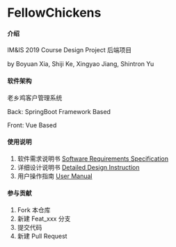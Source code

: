 # FellowChickens

#### 介绍
IM&IS 2019 Course Design Project 后端项目

by Boyuan Xia, Shiji Ke, Xingyao Jiang, Shintron Yu

#### 软件架构
老乡鸡客户管理系统

Back: SpringBoot Framework Based

Front: Vue Based

#### 使用说明

1.  软件需求说明书 [Software Requirements Specification](https://docs.qq.com/doc/DV1pVRWRPckJPYVFx?tdsourcetag=s_pcqq_send_grpfile&ADUIN=897519580&ADSESSION=1653648280&ADTAG=CLIENT.QQ.5887_.0&ADPUBNO=27211)
2.  详细设计说明书 [Detailed Design Instruction](https://docs.qq.com/doc/DS0xUT2hDTmlmem9O?addToGroup=1&group_code=1029530488&is_create_doc=1&tdsourcetag=s_pcqq_send_grpfile&ADUIN=897519580&ADSESSION=1653648280&ADTAG=CLIENT.QQ.5887_.0&ADPUBNO=27211)
3.  用户操作指南 [User Manual](https://docs.qq.com/doc/DS1JaYlhlYmtoS3do?addToGroup=1&group_code=1029530488&is_create_doc=1&tdsourcetag=s_pcqq_send_grpfile&ADUIN=897519580&ADSESSION=1653648280&ADTAG=CLIENT.QQ.5887_.0&ADPUBNO=27211)

#### 参与贡献

1.  Fork 本仓库
2.  新建 Feat_xxx 分支
3.  提交代码
4.  新建 Pull Request
